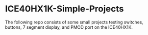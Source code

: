 # ICE40HX1K-Simple-Projects

The following repo consists of some small projects testing switches, buttons, 7 segment display, and PMOD port on the ICE40HX1K.  
